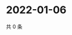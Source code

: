 # 2022-01-06

共 0 条

<!-- BEGIN WEIBO -->
<!-- 最后更新时间 Thu Jan 06 2022 18:17:06 GMT+0800 (China Standard Time) -->

<!-- END WEIBO -->
